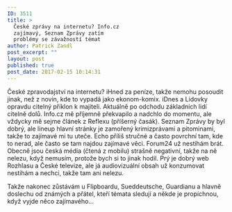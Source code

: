 ```yaml
---
ID: 3511
title: >
  České zprávy na internetu? Info.cz
  zajímavý, Seznam Zprávy zatím
  problémy se závažností témat
author: Patrick Zandl
post_excerpt: ""
layout: post
published: true
post_date: 2017-02-15 10:14:31
---
```

České zpravodajství na internetu? iHned za peníze, takže nemohu posoudit jinak, než z novin, kde to vypadá jako ekonom-komix. iDnes a Lidovky opravdu citelný příklon k majiteli. Aktuálně po odchodu základních lidí citelně dolů. Info.cz mě příjemně překvapilo a nadchlo do momentu, ale vždycky mě sejme článek z Reflexu (příšerný časák). Seznam Zprávy by byl dobrý, ale lineup hlavní stránky je zamořený krimizprávami a pitominami, takže to zajímavé mi tu uteče. Echo příliš stručné a často povrchní tam, kde to nerad, ale často se tam najdou zajímavé věci. Forum24 už nestíhám brát. Obecně jsou česká média (čtená z mobilu) strašně negativní, takže na ně nelezu, když nemusím, protože bych si to jinak hodil. Prý je dobrý web Rozhlasu a České televize, ale já audiovizuální obsah už konzumovat nestihám a nechci, takže tam ani nelezu.

Takže nakonec zůstávám u Flipboardu, Sueddeutsche, Guardianu a hlavně doslechu od známých a přátel, kteří témata sledují a někde je propíchnou, když vyjde něco zajímavého...
